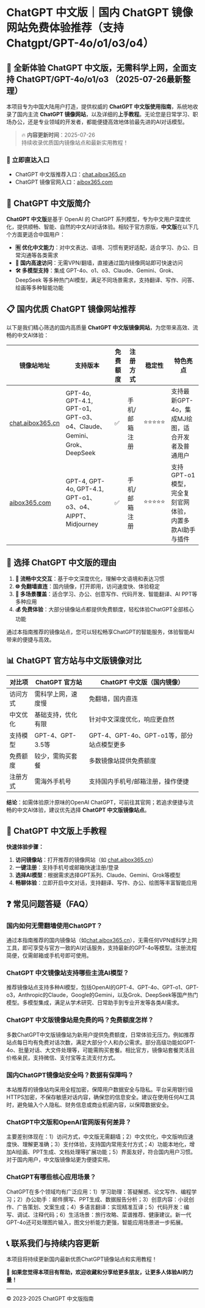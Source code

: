 # ChatGPT 中文版｜国内 ChatGPT 镜像网站免费体验推荐（支持 Chatgpt/GPT-4o/o1/o3/o4）

## 📢 全新体验 ChatGPT 中文版，无需科学上网，全面支持 ChatGPT/GPT-4o/o1/o3  （2025-07-26最新整理）

本项目专为中国大陆用户打造，提供权威的 **ChatGPT 中文版使用指南**，系统地收录了国内主流 **ChatGPT 镜像网站**，以及详细的**上手教程**。无论您是日常学习、职场办公，还是专业领域的开发者，都能便捷高效地体验最先进的AI对话模型。

> 🔥 **内容更新时间**：2025-07-26  
> 持续收录优质国内镜像站点和最新实用教程！

### 🚀 立即直达入口

- ChatGPT 中文版推荐入口：[chat.aibox365.cn](https://chat.aibox365.cn)
- ChatGPT 镜像官网入口：[aibox365.com](https://aibox365.com)

## 🤔 ChatGPT 中文版简介

**ChatGPT 中文版**是基于 OpenAI 的 ChatGPT 系列模型，专为中文用户深度优化，提供顺畅、智能、自然的中文AI对话体验。相较于官方原版，**中文版**在以下几个方面更适合中国用户：

- **🈶 优化中文能力**：对中文表达、语境、习惯有更好适配，适合学习、办公、日常沟通等各类需求
- **🚀 国内高速访问**：无需VPN/翻墙，直接通过国内镜像网站即可快速访问
- **🛠️ 多模型支持**：集成 GPT-4o、o1、o3、Claude、Gemini、Grok、DeepSeek 等多种热门AI模型，满足不同场景需求，支持翻译、写作、问答、绘画等多种智能功能

## 📋 国内优质 ChatGPT 镜像网站推荐

以下是我们精心筛选的国内高质量 **ChatGPT 中文版镜像网站**，为您带来高效、流畅的中文AI体验：

| 镜像站地址 | 支持版本 | 免费额度 | 注册方式 | 稳定性 | 特色亮点 |
|------------|----------|----------|----------|--------|----------|
| [chat.aibox365.cn](https://chat.aibox365.cn) | GPT-4o, GPT-4.1, GPT-o1, GPT-o3、o4、Claude、Gemini、Grok、DeepSeek | ✅ | 手机/邮箱注册 | ⭐⭐⭐⭐⭐ | 支持最新GPT-4o，集成MJ绘图，适合开发者及普通用户 |
| [aibox365.com](https://aibox365.com) | GPT-4, GPT-4o, GPT-4.1, GPT-o1、o3、o4、AIPPT、Midjourney | ✅ | 手机/邮箱注册 | ⭐⭐⭐⭐⭐ | 支持GPT-o1模型，完全复刻官网体验，内置多款AI助手与插件 |

## 🌟 选择 ChatGPT 中文版的理由

1. **📝 流畅中文交互**：基于中文深度优化，理解中文语境和表达习惯
2. **🌐 免翻墙直连**：国内镜像，打开即用，访问速度快、体验稳定
3. **🎯 多场景覆盖**：适合学习、办公、创意写作、代码开发、智能翻译、AI PPT等多种应用
4. **💰 免费体验**：大部分镜像站点都提供免费额度，轻松体验ChatGPT全部核心功能

通过本指南推荐的镜像站点，您可以轻松畅享ChatGPT的智能服务，体验智能AI带来的便捷与高效。

## 📊 ChatGPT 官方站与中文版镜像对比

| 对比项 | ChatGPT 官方站 | ChatGPT 中文版（国内镜像） |
|--------|---------------|----------------------------|
| 访问方式 | 需科学上网，速度慢 | 免翻墙，国内直连 |
| 中文优化 | 基础支持，优化有限 | 针对中文深度优化，响应更自然 |
| 支持模型 | GPT-4、GPT-3.5等 | GPT-4、GPT-4o、GPT-o1等，部分站点模型更多 |
| 免费额度 | 较少，需购买套餐 | 多数镜像站提供免费额度 |
| 注册方式 | 需海外手机号 | 支持国内手机号/邮箱注册，操作便捷 |

**结论**：如需体验原汁原味的OpenAI ChatGPT，可前往其官网；若追求便捷与流畅的中文AI体验，建议优先选择 **ChatGPT 中文版镜像站点**。

## 📝 ChatGPT 中文版上手教程

**快速体验步骤：**

1. **访问镜像站**：打开推荐的镜像网站（如 [chat.aibox365.cn](https://chat.aibox365.cn)）
2. **一键注册**：支持手机号或邮箱快速注册/登录
3. **选择AI模型**：根据需求选择GPT系列、Claude、Gemini、Grok等模型
4. **畅聊体验**：立即开启中文对话，支持翻译、写作、办公、绘图等丰富智能应用

## ❓ 常见问题答疑（FAQ）

### 国内如何无需翻墙使用ChatGPT？

通过本指南推荐的国内镜像站（如[chat.aibox365.cn](https://chat.aibox365.cn)），无需任何VPN或科学上网工具，即可享受与官方一致的AI对话服务，支持最新的GPT-4o等模型。注册流程简便，仅需邮箱或手机号即可使用。

### ChatGPT 中文镜像站支持哪些主流AI模型？

推荐镜像站点支持多种AI模型，包括OpenAI的GPT-4、GPT-4o、GPT-o1、GPT-o3，Anthropic的Claude，Google的Gemini，以及Grok、DeepSeek等国产热门模型。多模型集成，满足从学术研究、日常助手到专业开发等各类AI需求。

### ChatGPT 中文版镜像站是免费的吗？免费额度怎样？

多数ChatGPT中文版镜像站为新用户提供免费额度，日常体验无压力。例如推荐站点每日均有免费对话次数，满足大部分个人和办公需求。部分高级功能如GPT-4o、批量对话、大文件处理等，可能需购买套餐。相比官方，镜像站套餐灵活且价格亲民，支持微信、支付宝等主流支付方式。

### 国内ChatGPT镜像站安全吗？数据有保障吗？

本站推荐的镜像站均采用全程加密，保障用户数据安全与隐私。平台采用银行级HTTPS加密，不保存敏感对话内容，确保您的信息安全。建议在使用任何AI工具时，避免输入个人隐私、财务信息或商业机密内容，以保障数据安全。

### ChatGPT中文版和OpenAI官网版有何差异？

主要差别体现在：1）访问方式，中文版无需翻墙；2）中文优化，中文版响应速度快、理解更准确；3）支付体验，支持国内常用支付方式；4）功能本地化，增加AI绘画、PPT生成、文档处理等扩展功能；5）界面友好，符合国内用户习惯。对于国内用户，中文版镜像站更为便捷实用。

### ChatGPT有哪些核心应用场景？

ChatGPT在多个领域均有广泛应用：1）学习助理：答疑解惑、论文写作、编程学习；2）办公助手：邮件撰写、PPT生成、数据报告分析；3）创意内容：小说创作、广告策划、文案生成；4）多语言翻译：实现精准互译；5）代码开发：编写、调试、注释代码；6）生活场景：旅行攻略、菜谱推荐、健康建议。新一代GPT-4o还可处理图片输入，图文分析能力更强，智能应用场景进一步拓展。

## 📞 联系我们与持续内容更新

本项目将持续更新国内最新优质ChatGPT镜像站点和实用教程！

🌟 **如果您觉得本项目有帮助，欢迎收藏和分享给更多朋友，让更多人体验AI的力量！**

---

© 2023-2025 ChatGPT 中文版指南
